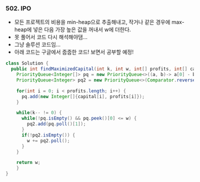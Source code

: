 ### 502. IPO
- 모든 프로젝트의 비용을 min-heap으로 추출해내고, 작거나 같은 경우에 max-heap에 넣은 다음 가장 높은 값을 꺼내서 w에 더한다.
- 못 풀어서 코드 다시 해석해야댐...
- 그냥 솔루션 코드임...
- 아래 코드는 구글에서 줍줍한 코드! 보면서 공부할 예정!

```java
class Solution {
  public int findMaximizedCapital(int k, int w, int[] profits, int[] capital) {
    PriorityQueue<Integer[]> pq = new PriorityQueue<>((a, b)-> a[0] - b[0]);
    PriorityQueue<Integer> pq2 = new PriorityQueue<>(Comparator.reverseOrder());

    for(int i = 0; i < profits.length; i++) {
      pq.add(new Integer[]{capital[i], profits[i]});
    }

    while(k-- != 0) {
      while(!pq.isEmpty() && pq.peek()[0] <= w) {
        pq2.add(pq.poll()[1]);
      }
      if(!pq2.isEmpty()) {
        w += pq2.poll();
      }
    }

    return w;
    }
}
```
